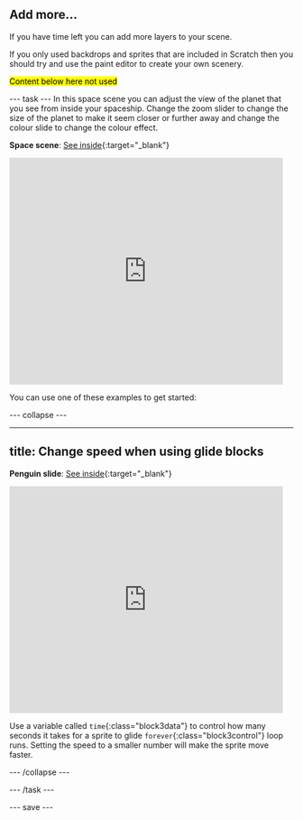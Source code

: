 ## Add more...

If you have time left you can add more layers to your scene.

If you only used backdrops and sprites that are included in Scratch then you should try and use the paint editor to create your own scenery. 


<mark>Content below here not used</mark>

--- task ---
In this space scene you can adjust the view of the planet that you see from inside your spaceship. Change the zoom slider to change the size of the planet to make it seem closer or further away and change the colour slide to change the colour effect. 

**Space scene**: [See inside](https://scratch.mit.edu/projects/444586036/editor){:target="_blank"}

<div class="scratch-preview">
  <iframe allowtransparency="true" width="485" height="402" src="https://scratch.mit.edu/projects/embed/444586036/?autostart=false" frameborder="0"></iframe>
</div>

You can use one of these examples to get started:

--- collapse ---

---
title: Change speed when using glide blocks 
----

**Penguin slide**: [See inside](https://scratch.mit.edu/projects/445030302/editor){:target="_blank"}

<div class="scratch-preview">
  <iframe allowtransparency="true" width="485" height="402" src="https://scratch.mit.edu/projects/embed/445030302/?autostart=false" frameborder="0"></iframe>
</div>

Use a variable called `time`{:class="block3data"} to control how many seconds it takes for a sprite to glide `forever`{:class="block3control"} loop runs. Setting the speed to a smaller number will make the sprite move faster. 

--- /collapse ---

--- /task ---

--- save ---

